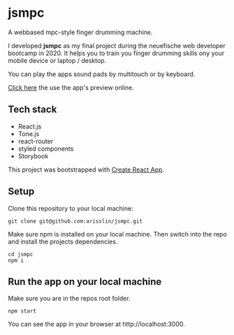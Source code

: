 # jsmpc

A webbased mpc-style finger drumming machine.

I developed **jsmpc** as my final project during the neuefische web developer bootcamp in 2020.
It helps you to train you finger drumming skills ony your mobile device or laptop / desktop.

You can play the apps sound pads by multitouch or by keyboard.

[Click here](https://jsmpc-drumcomputer.firebaseapp.com) the use the app's preview online.

## Tech stack

- React.js
- Tone.js
- react-router
- styled components
- Storybook

This project was bootstrapped with [Create React App](https://github.com/facebook/create-react-app).

## Setup

Clone this repository to your local machine:

`git clone git@github.com:arisslin/jsmpc.git`

Make sure npm is installed on your local machine. Then switch into the repo and install the projects dependencies.

```
cd jsmpc
npm i
```

## Run the app on your local machine

Make sure you are in the repos root folder.

```
npm start
```

You can see the app in your browser at http://localhost:3000.
